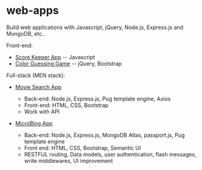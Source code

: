# web-apps
Build web applications with Javascript, jQuery, Node.js, Express.js and MongoDB, etc..

Front-end:
- [Score Keeper App](https://guanqiaoding.github.io/web-dev-bootcamp/score_keeper) -- Javascript
- [Color Guessing Game](https://guanqiaoding.github.io/web-dev-bootcamp/color_guessing) -- jQuery, Bootstrap

Full-stack (MEN stack):
- [Movie Search App](https://guanqiao-ding-movie.herokuapp.com/) 
    - Back-end: Node.js, Express.js, Pug template engine, Axios
    - Front-end: HTML, CSS, Bootstrap
    - Work with API

- [MicroBlog App](https://guanqiao-ding-microblog.herokuapp.com/)
    - Back-end: Node.js, Express.js, MongoDB Atlas, passport.js, Pug template engine
    - Front end: HTML, CSS, Bootstrap, Semantic UI
    - RESTFUL routing, Data models, user authentication, flash messages, write middlewares, UI improvement
    
